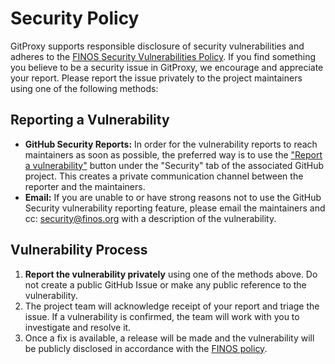 # Security Policy

GitProxy supports responsible disclosure of security vulnerabilities and adheres to the [FINOS Security Vulnerabilities Policy](https://community.finos.org/docs/governance/Software-Projects/cve-responsible-disclosure). If you find something you believe to be a security issue in GitProxy, we encourage and appreciate your report. Please report the issue privately to the project maintainers using one of the following methods:

## Reporting a Vulnerability

- **GitHub Security Reports:** In order for the vulnerability reports to reach maintainers as soon as possible, the preferred way is to use the ["Report a vulnerability"](https://github.com/finos/git-proxy/security/advisories) button under the "Security" tab of the associated GitHub project. This creates a private communication channel between the reporter and the maintainers.
- **Email:** If you are unable to or have strong reasons not to use the GitHub Security vulnerability reporting feature, please email the maintainers and cc: [security@finos.org](mailto:security@finos.org) with a description of the vulnerability.

## Vulnerability Process

1. **Report the vulnerability privately** using one of the methods above. Do not create a public GitHub Issue or make any public reference to the vulnerability.
2. The project team will acknowledge receipt of your report and triage the issue. If a vulnerability is confirmed, the team will work with you to investigate and resolve it.
3. Once a fix is available, a release will be made and the vulnerability will be publicly disclosed in accordance with the [FINOS policy](https://community.finos.org/docs/governance/Software-Projects/cve-responsible-disclosure).

